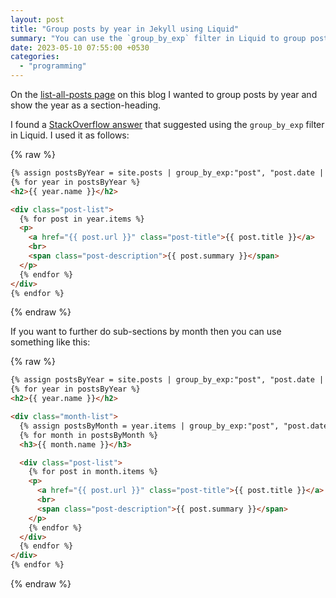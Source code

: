 ```yaml
---
layout: post
title: "Group posts by year in Jekyll using Liquid"
summary: "You can use the `group_by_exp` filter in Liquid to group posts by year"
date: 2023-05-10 07:55:00 +0530
categories:
  - "programming"
---
```


On the [list-all-posts page](/blog) on this blog I wanted to group posts by year and show the year as a section-heading.

I found a [StackOverflow answer](https://stackoverflow.com/a/61346228/4717436) that suggested using the `group_by_exp` filter in Liquid. I used it as follows:

{% raw %}
```html
{% assign postsByYear = site.posts | group_by_exp:"post", "post.date | date: '%Y'" %}
{% for year in postsByYear %}
<h2>{{ year.name }}</h2>

<div class="post-list">
  {% for post in year.items %}
  <p>
    <a href="{{ post.url }}" class="post-title">{{ post.title }}</a>
    <br>
    <span class="post-description">{{ post.summary }}</span>
  </p>
  {% endfor %}
</div>
{% endfor %}
```
{% endraw %}

If you want to further do sub-sections by month then you can use something like this:

{% raw %}
```html
{% assign postsByYear = site.posts | group_by_exp:"post", "post.date | date: '%Y'" %}
{% for year in postsByYear %}
<h2>{{ year.name }}</h2>

<div class="month-list">
  {% assign postsByMonth = year.items | group_by_exp:"post", "post.date | date: '%B'" %}
  {% for month in postsByMonth %}
  <h3>{{ month.name }}</h3>

  <div class="post-list">
    {% for post in month.items %}
    <p>
      <a href="{{ post.url }}" class="post-title">{{ post.title }}</a>
      <br>
      <span class="post-description">{{ post.summary }}</span>
    </p>
    {% endfor %}
  </div>
  {% endfor %}
</div>
{% endfor %}
```
{% endraw %}

